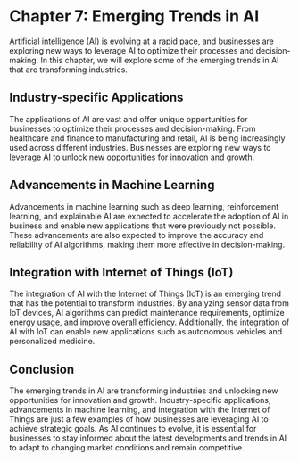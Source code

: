 Chapter 7: Emerging Trends in AI
================================

Artificial intelligence (AI) is evolving at a rapid pace, and businesses are exploring new ways to leverage AI to optimize their processes and decision-making. In this chapter, we will explore some of the emerging trends in AI that are transforming industries.

Industry-specific Applications
------------------------------

The applications of AI are vast and offer unique opportunities for businesses to optimize their processes and decision-making. From healthcare and finance to manufacturing and retail, AI is being increasingly used across different industries. Businesses are exploring new ways to leverage AI to unlock new opportunities for innovation and growth.

Advancements in Machine Learning
--------------------------------

Advancements in machine learning such as deep learning, reinforcement learning, and explainable AI are expected to accelerate the adoption of AI in business and enable new applications that were previously not possible. These advancements are also expected to improve the accuracy and reliability of AI algorithms, making them more effective in decision-making.

Integration with Internet of Things (IoT)
-----------------------------------------

The integration of AI with the Internet of Things (IoT) is an emerging trend that has the potential to transform industries. By analyzing sensor data from IoT devices, AI algorithms can predict maintenance requirements, optimize energy usage, and improve overall efficiency. Additionally, the integration of AI with IoT can enable new applications such as autonomous vehicles and personalized medicine.

Conclusion
----------

The emerging trends in AI are transforming industries and unlocking new opportunities for innovation and growth. Industry-specific applications, advancements in machine learning, and integration with the Internet of Things are just a few examples of how businesses are leveraging AI to achieve strategic goals. As AI continues to evolve, it is essential for businesses to stay informed about the latest developments and trends in AI to adapt to changing market conditions and remain competitive.
